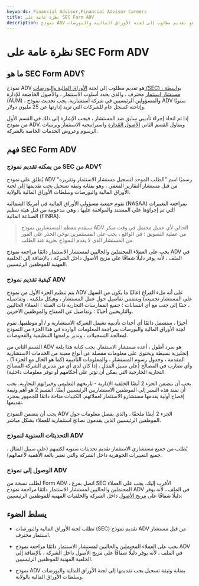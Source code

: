 ```yaml
---
keywords: Financial Advisor,Financial Advisor Careers
title: نظرة عامة على SEC Form ADV
description: نموذج ADV هو تقديم مطلوب إلى لجنة الأوراق المالية والبورصات (SEC) من قبل مستشار استثمار محترف ، والذي يحدد أسلوب الاستثمار ، والأصول الخاضعة للإدارة (AUM) ، والمسؤولين الرئيسيين في شركة استشارية.
---
```


# نظرة عامة على SEC Form ADV
## ما هو SEC Form ADV؟

نموذج ADV هو تقديم مطلوب إلى لجنة [الأوراق المالية والبورصات (SEC) ، بواسطة](/sec) [مستشار استثمار](/investmentadvisor) محترف ، والذي يحدد أسلوب الاستثمار ، والأصول الخاضعة للإدارة (AUM) ، والمسؤولين الرئيسيين في شركة استشارية. يجب تحديث نموذج ADV سنويًا وإتاحته كسجل عام للشركات التي تزيد إدارتها عن 25 مليون دولار.

إذا تم اتخاذ إجراء تأديبي سابق ضد المستشار ، فيجب الإشارة إلى ذلك في القسم الأول من نموذج ADV. ويتناول القسم الثاني [الأصول المُدارة](/aum) واستراتيجية الاستثمار وترتيبات الرسوم وعروض الخدمات الخاصة بالشركة.

## فهم SEC Form ADV

### من يمكنه تقديم نموذج SEC من ADV؟

يُطلق على نموذج ADV رسميًا اسم "الطلب الموحد لتسجيل مستشار الاستثمار وتقريره" من قبل مستشار التقارير المعفي ، وهو بمثابة وثيقة تسجيل يجب تقديمها إلى لجنة الأوراق المالية والبورصات وسلطات الأوراق المالية بالولاية.

تقوم جمعية مسؤولي الأوراق المالية في أمريكا الشمالية (NASAA) بمراجعة التغييرات التي تم إجراؤها على المستند والموافقة عليها ، وهي مدعومة من قبل هيئة تنظيم الصناعة المالية (FINRA).

> سيقدم معظم المستشارين نموذج ADV الحالي لأي عميل محتمل في وقت مبكر من عملية التسويق ؛ في الواقع ، يجب على المستثمرين توخي الحذر على الفور من المستشار الذي لا يقدم النموذج بحرية عند الطلب.

>

يجب على العملاء المحتملين والحاليين لمستشار الاستثمار دائمًا مراجعة نموذج ADV في الملف ، لأنه يوفر دليلًا شفافًا على مزيج الأصول داخل الشركة ، بالإضافة إلى الخلفية المهنية للموظفين الرئيسيين.

### كيفية تقديم نموذج ADV

يتم تنظيم الجزء الأول من نموذج ADV على أنه ملء الفراغ (غالبًا ما يكون من السهل على المستشار تجميعه) ويتضمن تفاصيل حول عمل المستشار ، وهيكل ملكيته ، وتفاصيله ، جنبًا إلى جنب مع أي انتسابات ؛ جميع الممارسات التجارية ذات الصلة ؛ العملاء الحاليين والتاريخيين أحيانًا ؛ وتفاصيل عن المفتاح والموظفين الآخرين.

أخيرًا ، ستشمل دائمًا أي أحداث تأديبية تشمل الشركة الاستشارية و / أو موظفيها. تقوم لجنة الأوراق المالية والبورصات بمراجعة المعلومات الواردة في هذا الجزء من النموذج لمعالجة التسجيلات ، وتدير برامجها التنظيمية والفحوصات.

القسم الثاني من ADV هو سرد أطول ، أعده مستشار الاستثمار. يجب كتابة هذا بلغة إنجليزية بسيطة ويحتوي على معلومات مفصلة عن أنواع معينة من الخدمات الاستشارية المقدمة ، وجدول رسوم المستشار ، والمعلومات التأديبية (كما هو الحال مع الجزء 1) ، وأي تضارب في المصالح (على سبيل المثال ، إذا كان لدى أي من مديري الشركة المصالح التجارية الخارجية التي يمكن أن تؤثر على أحكامهم أو توفر معلومات داخلية).

يجب أن يتضمن الجزء 2 أيضًا الخلفية الإدارية - تاريخهم التعليمي وخبراتهم التجارية. يجب أن تمتد هذه السير إلى الموظفين الاستشاريين الرئيسيين أيضًا. القسم 2 هو أهم وثيقة إفصاح أولية يقدمها مستشارو الاستثمار لعملائهم. الكتيبات متاحة دائمًا للجمهور بمجرد تقديمها.

يجب أن يتضمن النموذج ADV الجزء 2 أيضًا ملحقًا ، والذي يفصل معلومات حول الموظفين الرئيسيين الذين يقدمون نصائح استثمارية للعملاء بشكل مباشر.

### التحديثات السنوية لنموذج ADV

يُطلب من جميع مستشاري الاستثمار تقديم تحديثات سنوية لكتيبهم (على سبيل المثال ، جميع التغييرات الجوهرية داخل الشركة والتي تعتبر بالغة الأهمية لأعمالهم).

### الوصول إلى نموذج ADV

لطلب نسخة من Form ADV ، اتصل بفرع SEC الأقرب إليك. يجب على العملاء المحتملين والحاليين لمستشار الاستثمار دائمًا مراجعة نموذج ADV في الملف ، لأنه يوفر دليلًا شفافًا على [مزيج الأصول](/asset-mix) داخل الشركة والخلفيات المهنية للموظفين الرئيسيين.

## يسلط الضوء

- تطلب لجنة الأوراق المالية والبورصات (SEC) تقديم نموذج ADV من قبل مستشار استثمار محترف.

- يجب على العملاء المحتملين والحاليين لمستشار الاستثمار دائمًا مراجعة نموذج ADV في الملف ، لأنه يوفر دليلًا شفافًا على مزيج الأصول داخل الشركة ، بالإضافة إلى الخلفية المهنية للموظفين الرئيسيين.

- نموذج ADV بمثابة وثيقة تسجيل يجب تقديمها إلى لجنة الأوراق المالية والبورصات وسلطات الأوراق المالية بالولاية.

